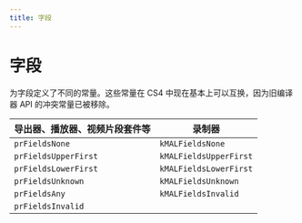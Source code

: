 ```yaml
---
title: 字段
---
```

# 字段

为字段定义了不同的常量。这些常量在 CS4 中现在基本上可以互换，因为旧编译器 API 的冲突常量已被移除。

| 导出器、播放器、视频片段套件等 |       录制器        |
| ------------------------------ | ------------------- |
| `prFieldsNone`                 | `kMALFieldsNone`    |
| `prFieldsUpperFirst`           | `kMALFieldsUpperFirst` |
| `prFieldsLowerFirst`           | `kMALFieldsLowerFirst` |
| `prFieldsUnknown`              | `kMALFieldsUnknown` |
| `prFieldsAny`                  | `kMALFieldsInvalid` |
| `prFieldsInvalid`              |                     |